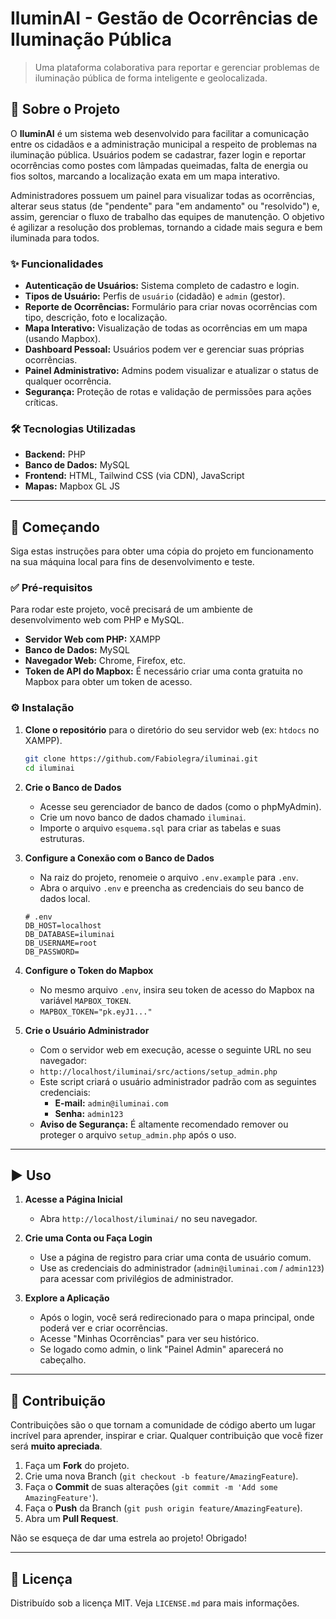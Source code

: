 # IluminAI - Gestão de Ocorrências de Iluminação Pública

> Uma plataforma colaborativa para reportar e gerenciar problemas de iluminação pública de forma inteligente e geolocalizada.

## 📖 Sobre o Projeto

O **IluminAI** é um sistema web desenvolvido para facilitar a comunicação entre os cidadãos e a administração municipal a respeito de problemas na iluminação pública. Usuários podem se cadastrar, fazer login e reportar ocorrências como postes com lâmpadas queimadas, falta de energia ou fios soltos, marcando a localização exata em um mapa interativo.

Administradores possuem um painel para visualizar todas as ocorrências, alterar seus status (de "pendente" para "em andamento" ou "resolvido") e, assim, gerenciar o fluxo de trabalho das equipes de manutenção. O objetivo é agilizar a resolução dos problemas, tornando a cidade mais segura e bem iluminada para todos.

### ✨ Funcionalidades

*   **Autenticação de Usuários:** Sistema completo de cadastro e login.
*   **Tipos de Usuário:** Perfis de `usuário` (cidadão) e `admin` (gestor).
*   **Reporte de Ocorrências:** Formulário para criar novas ocorrências com tipo, descrição, foto e localização.
*   **Mapa Interativo:** Visualização de todas as ocorrências em um mapa (usando Mapbox).
*   **Dashboard Pessoal:** Usuários podem ver e gerenciar suas próprias ocorrências.
*   **Painel Administrativo:** Admins podem visualizar e atualizar o status de qualquer ocorrência.
*   **Segurança:** Proteção de rotas e validação de permissões para ações críticas.

### 🛠️ Tecnologias Utilizadas

*   **Backend:** PHP
*   **Banco de Dados:** MySQL
*   **Frontend:** HTML, Tailwind CSS (via CDN), JavaScript
*   **Mapas:** Mapbox GL JS

---

## 🚀 Começando

Siga estas instruções para obter uma cópia do projeto em funcionamento na sua máquina local para fins de desenvolvimento e teste.

### ✅ Pré-requisitos

Para rodar este projeto, você precisará de um ambiente de desenvolvimento web com PHP e MySQL.

*   **Servidor Web com PHP:** XAMPP
*   **Banco de Dados:** MySQL
*   **Navegador Web:** Chrome, Firefox, etc.
*   **Token de API do Mapbox:** É necessário criar uma conta gratuita no Mapbox para obter um token de acesso.

### ⚙️ Instalação

1.  **Clone o repositório** para o diretório do seu servidor web (ex: `htdocs` no XAMPP).
    ```sh
    git clone https://github.com/Fabiolegra/iluminai.git
    cd iluminai
    ```

2.  **Crie o Banco de Dados**
    *   Acesse seu gerenciador de banco de dados (como o phpMyAdmin).
    *   Crie um novo banco de dados chamado `iluminai`.
    *   Importe o arquivo `esquema.sql` para criar as tabelas e suas estruturas.

3.  **Configure a Conexão com o Banco de Dados**
    *   Na raiz do projeto, renomeie o arquivo `.env.example` para `.env`.
    *   Abra o arquivo `.env` e preencha as credenciais do seu banco de dados local.
    ```dotenv
    # .env
    DB_HOST=localhost
    DB_DATABASE=iluminai
    DB_USERNAME=root
    DB_PASSWORD=
    ```

4.  **Configure o Token do Mapbox**
    *   No mesmo arquivo `.env`, insira seu token de acesso do Mapbox na variável `MAPBOX_TOKEN`.
    *   `MAPBOX_TOKEN="pk.eyJ1..."`

5.  **Crie o Usuário Administrador**
    *   Com o servidor web em execução, acesse o seguinte URL no seu navegador:
    *   `http://localhost/iluminai/src/actions/setup_admin.php`
    *   Este script criará o usuário administrador padrão com as seguintes credenciais:
        *   **E-mail:** `admin@iluminai.com`
        *   **Senha:** `admin123`
    *   **Aviso de Segurança:** É altamente recomendado remover ou proteger o arquivo `setup_admin.php` após o uso.

---

## ▶️ Uso

1.  **Acesse a Página Inicial**
    *   Abra `http://localhost/iluminai/` no seu navegador.

2.  **Crie uma Conta ou Faça Login**
    *   Use a página de registro para criar uma conta de usuário comum.
    *   Use as credenciais do administrador (`admin@iluminai.com` / `admin123`) para acessar com privilégios de administrador.

3.  **Explore a Aplicação**
    *   Após o login, você será redirecionado para o mapa principal, onde poderá ver e criar ocorrências.
    *   Acesse "Minhas Ocorrências" para ver seu histórico.
    *   Se logado como admin, o link "Painel Admin" aparecerá no cabeçalho.

---

## 🤝 Contribuição

Contribuições são o que tornam a comunidade de código aberto um lugar incrível para aprender, inspirar e criar. Qualquer contribuição que você fizer será **muito apreciada**.

1.  Faça um **Fork** do projeto.
2.  Crie uma nova Branch (`git checkout -b feature/AmazingFeature`).
3.  Faça o **Commit** de suas alterações (`git commit -m 'Add some AmazingFeature'`).
4.  Faça o **Push** da Branch (`git push origin feature/AmazingFeature`).
5.  Abra um **Pull Request**.

Não se esqueça de dar uma estrela ao projeto! Obrigado!

---

## 📜 Licença

Distribuído sob a licença MIT. Veja `LICENSE.md` para mais informações.
